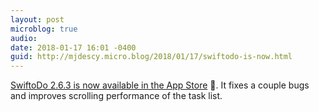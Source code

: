 ```yaml
---
layout: post
microblog: true
audio: 
date: 2018-01-17 16:01 -0400
guid: http://mjdescy.micro.blog/2018/01/17/swiftodo-is-now.html
---
```

[SwiftoDo 2.6.3 is now available in the App Store](https://itunes.apple.com/us/app/swiftodo-task-list-for-todo.txt/id1073798440?ls=1&mt=8) 📱. It fixes a couple bugs and improves scrolling performance of the task list.
